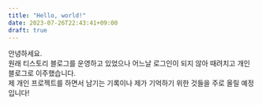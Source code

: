 ```yaml
---
title: "Hello, world!"
date: 2023-07-26T22:43:41+09:00
draft: true
---
```


안녕하세요.   
원래 티스토리 블로그를 운영하고 있었으나 어느날 로그인이 되지 않아 때려치고 개인 블로그로 이주했습니다.   
제 개인 프로젝트를 하면서 남기는 기록이나 제가 기억하기 위한 것들을 주로 올릴 예정입니다!